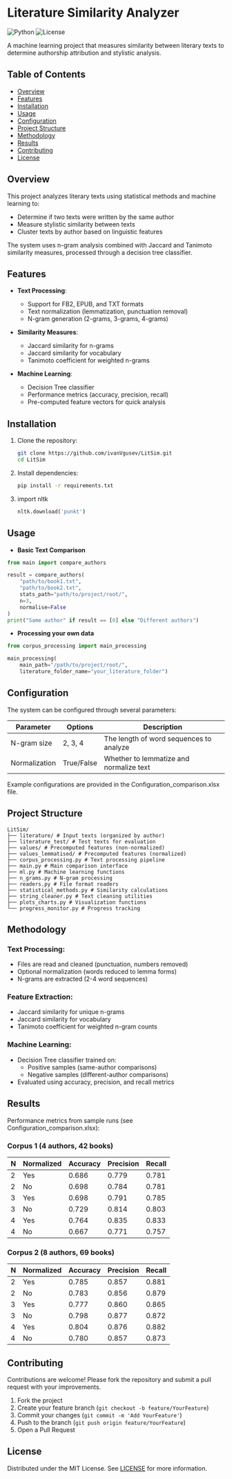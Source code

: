 # Literature Similarity Analyzer

![Python](https://img.shields.io/badge/python-3.7%2B-blue)
![License](https://img.shields.io/badge/license-MIT-green)

A machine learning project that measures similarity between literary texts to determine authorship attribution and stylistic analysis.

## Table of Contents
- [Overview](#overview)
- [Features](#features)
- [Installation](#installation)
- [Usage](#usage)
- [Configuration](#configuration)
- [Project Structure](#project-structure)
- [Methodology](#methodology)
- [Results](#results)
- [Contributing](#contributing)
- [License](#license)

## Overview

This project analyzes literary texts using statistical methods and machine learning to:
- Determine if two texts were written by the same author
- Measure stylistic similarity between texts
- Cluster texts by author based on linguistic features

The system uses n-gram analysis combined with Jaccard and Tanimoto similarity measures, processed through a decision tree classifier.

## Features

- **Text Processing**:
  - Support for FB2, EPUB, and TXT formats
  - Text normalization (lemmatization, punctuation removal)
  - N-gram generation (2-grams, 3-grams, 4-grams)
  
- **Similarity Measures**:
  - Jaccard similarity for n-grams
  - Jaccard similarity for vocabulary
  - Tanimoto coefficient for weighted n-grams
  
- **Machine Learning**:
  - Decision Tree classifier
  - Performance metrics (accuracy, precision, recall)
  - Pre-computed feature vectors for quick analysis

## Installation

1. Clone the repository:
   ```bash
   git clone https://github.com/ivanVgusev/LitSim.git
   cd LitSim
   
2. Install dependencies:
    ```bash
    pip install -r requirements.txt
3. import nltk 
    ```bash
    nltk.download('punkt')
   
## Usage
- **Basic Text Comparison**
```python
from main import compare_authors

result = compare_authors(
    "path/to/book1.txt",
    "path/to/book2.txt",
    stats_path="path/to/project/root/",
    n=3,
    normalise=False
)
print("Same author" if result == [0] else "Different authors")
```

- **Processing your own data**
```python
from corpus_processing import main_processing

main_processing(
    main_path="/path/to/project/root/",
    literature_folder_name="your_literature_folder")
```


## Configuration
The system can be configured through several parameters:

| Parameter          | Options          | Description |
|--------------------|------------------|-------------|
| N-gram size        | 2, 3, 4          | The length of word sequences to analyze |
| Normalization      | True/False       | Whether to lemmatize and normalize text |

Example configurations are provided in the Configuration_comparison.xlsx file.

## Project Structure
```
LitSim/
├── literature/ # Input texts (organized by author)
├── literature_test/ # Test texts for evaluation
├── values/ # Precomputed features (non-normalized)
├── values_lemmatised/ # Precomputed features (normalized)
├── corpus_processing.py # Text processing pipeline
├── main.py # Main comparison interface
├── ml.py # Machine learning functions
├── n_grams.py # N-gram processing
├── readers.py # File format readers
├── statistical_methods.py # Similarity calculations
├── string_cleaner.py # Text cleaning utilities
├── plots_charts.py # Visualization functions
└── progress_monitor.py # Progress tracking
```

## Methodology

### Text Processing:
- Files are read and cleaned (punctuation, numbers removed)
- Optional normalization (words reduced to lemma forms)
- N-grams are extracted (2-4 word sequences)

### Feature Extraction:
- Jaccard similarity for unique n-grams
- Jaccard similarity for vocabulary
- Tanimoto coefficient for weighted n-gram counts

### Machine Learning:
- Decision Tree classifier trained on:
  - Positive samples (same-author comparisons)
  - Negative samples (different-author comparisons)
- Evaluated using accuracy, precision, and recall metrics


## Results

Performance metrics from sample runs (see Configuration_comparison.xlsx):

### Corpus 1 (4 authors, 42 books)

| N | Normalized | Accuracy | Precision | Recall |
|---|------------|----------|-----------|--------|
| 2 | Yes        | 0.686    | 0.779     | 0.781  |
| 2 | No         | 0.698    | 0.784     | 0.781  |
| 3 | Yes        | 0.698    | 0.791     | 0.785  |
| 3 | No         | 0.729    | 0.814     | 0.803  |
| 4 | Yes        | 0.764    | 0.835     | 0.833  |
| 4 | No         | 0.667    | 0.771     | 0.757  |

### Corpus 2 (8 authors, 69 books)

| N | Normalized | Accuracy | Precision | Recall |
|---|------------|----------|-----------|--------|
| 2 | Yes        | 0.785    | 0.857     | 0.881  |
| 2 | No         | 0.783    | 0.856     | 0.879  |
| 3 | Yes        | 0.777    | 0.860     | 0.865  |
| 3 | No         | 0.798    | 0.877     | 0.872  |
| 4 | Yes        | 0.804    | 0.876     | 0.882  |
| 4 | No         | 0.780    | 0.857     | 0.873  |

## Contributing

Contributions are welcome! Please fork the repository and submit a pull request with your improvements.

1. Fork the project
2. Create your feature branch (`git checkout -b feature/YourFeature`)
3. Commit your changes (`git commit -m 'Add YourFeature'`)
4. Push to the branch (`git push origin feature/YourFeature`)
5. Open a Pull Request

## License

Distributed under the MIT License. See [LICENSE](LICENSE) for more information.
